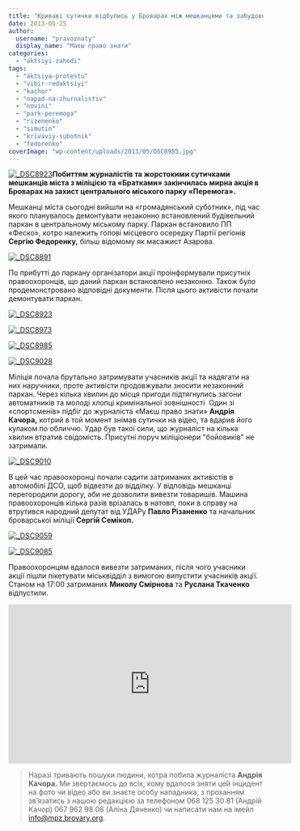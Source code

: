 ```yaml
---
title: "Криваві сутички відбулись у Броварах між мешканцями та забудовниками парку"
date: 2013-05-25
author: 
  username: "pravoznaty"
  display_name: "Маєш право знати"
categories: 
  - "aktsiyi-zahodi"
tags: 
  - "aktsiya-protestu"
  - "vibir-redaktsiyi"
  - "kachor"
  - "napad-na-zhurnalistiv"
  - "novini"
  - "park-peremoga"
  - "rizenenko"
  - "simutin"
  - "krivaviy-subotnik"
  - "fedorenko"
coverImage: "wp-content/uploads/2013/05/DSC8985.jpg"
---
```


[![_DSC8923](https://mpz.brovary.org/wp-content/uploads/2013/05/DSC89232.jpg)](https://mpz.brovary.org/wp-content/uploads/2013/05/DSC89232.jpg)**Побиттям журналістів та жорстокими сутичками мешканців міста з міліцією та «Братками» закінчилась мирна акція в Броварах на захист центрального міського парку «Перемога».**

Мешканці міста сьогодні вийшли на «громадянський суботник», під час якого планувалось демонтувати незаконно встановлений будівельний паркан в центральному міському парку. Паркан встановило ПП «Феско», котро належить голові місцевого осередку Партії регіонів **Сергію Федоренку,** більш відомому як масажист Азарова.

[![_DSC8891](https://mpz.brovary.org/wp-content/uploads/2013/05/DSC88911.jpg)](https://mpz.brovary.org/wp-content/uploads/2013/05/DSC88911.jpg)

По прибутті до паркану організатори акції проінформували присутніх правоохоронців, що даний паркан встановлено незаконно. Також було продемонстровано відповідні документи. Після цього активісти почали демонтувати паркан.

[![_DSC8923](https://mpz.brovary.org/wp-content/uploads/2013/05/DSC89231.jpg)](https://mpz.brovary.org/wp-content/uploads/2013/05/DSC89231.jpg)

[![_DSC8973](https://mpz.brovary.org/wp-content/uploads/2013/05/DSC89731.jpg)](https://mpz.brovary.org/wp-content/uploads/2013/05/DSC89731.jpg)

[![_DSC8985](https://mpz.brovary.org/wp-content/uploads/2013/05/DSC8985.jpg)](https://mpz.brovary.org/wp-content/uploads/2013/05/DSC8985.jpg)

[![_DSC9028](https://mpz.brovary.org/wp-content/uploads/2013/05/DSC9028.jpg)](https://mpz.brovary.org/wp-content/uploads/2013/05/DSC9028.jpg)

Міліція почала брутально затримувати учасників акції та надягати на них наручники, проте активісти продовжували зносити незаконний паркан. Через кілька хвилин до місця пригоди підтягнулись загони автоматників та молоді хлопці кримінальної зовнішності  Один зі «спортсменів» підбіг до журналіста «Маєш право знати» **Андрія Качора,** котрий в той момент знімав сутички на відео, та вдарив його кулаком по обличчю. Удар був такої сили, що журналіст на кілька хвилин втратив свідомість. Присутні поруч міліціонери "бойовиків" не затримали.

[![_DSC9010](https://mpz.brovary.org/wp-content/uploads/2013/05/DSC9010.jpg)](https://mpz.brovary.org/wp-content/uploads/2013/05/DSC9010.jpg)

В цей час правоохоронці почали садити затриманих активістів в автомобілі ДСО, щоб відвезти до відділку. У відповідь мешканці перегородили дорогу, аби не дозволити вивезти товаришів. Машина правоохоронців кілька разів врізалась в натовп, поки в справу на втрутився народний депутат від УДАРу **Павло Різаненко** та начальник броварської міліції **Сергій Семікоп.**

[![_DSC9059](https://mpz.brovary.org/wp-content/uploads/2013/05/DSC9059.jpg)](https://mpz.brovary.org/wp-content/uploads/2013/05/DSC9059.jpg)

[![_DSC9085](https://mpz.brovary.org/wp-content/uploads/2013/05/DSC9085.jpg)](https://mpz.brovary.org/wp-content/uploads/2013/05/DSC9085.jpg)

Правоохоронцям вдалося вивезти затриманих, після чого учасники акції пішли пікетувати міськвідділ з вимогою випустити учасників акції. Станом на 17:00 затриманих **Миколу Смірнова** та **Руслана Ткаченко** відпустили.

<iframe src="https://www.youtube.com/embed/DD0ROZtetj0" height="315" width="560" allowfullscreen frameborder="0"></iframe>

> Наразі тривають пошуки людини, котра побила журналіста **Андрія Качора.** Ми звертаємось до всіх, кому вдалося зняти цей інцидент на фото чи відео або ви знаєте особу нападника, з проханням зв’язатись з нашою редакцією за телефоном 068 125 30 81 (Андрій Качор) 067 962 98 06 (Аліна Дяченко) чи написати нам на імейл info@mpz.brovary.org.
